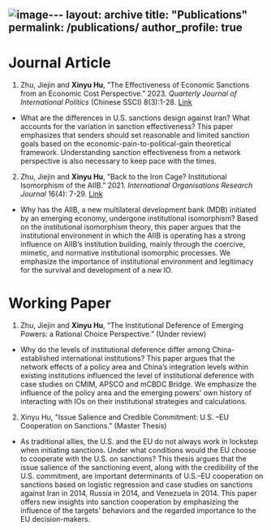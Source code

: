 ![image](https://github.com/xinyuhu12/xinyuhu12.github.io/assets/110025632/58c97239-a13c-414a-a11a-4977a551af9e)---
layout: archive
title: "Publications"
permalink: /publications/
author_profile: true
---
# Journal Article
1. Zhu, Jiejin and **Xinyu Hu**, ”The Effectiveness of Economic Sanctions from an Economic Cost Perspective.” 2023. _Quarterly Journal of International Politics_ (Chinese SSCI) 8(3):1-28. [Link](https://kns.cnki.net/kcms2/article/abstract?v=v0gKrRoz1Uc-j9oSBpDl_nsInltpSRM9s2sk2cTH3P6pXO1O20JmKpw6ZiQG6LmSDQpf8iK4_OoEfaB_IqEKuTD4-jjTWYcJBGnXWiT06YKeeiuZmlWq56OTJYB7rDD-hdvlYa4a5vs=&uniplatform=NZKPT&flag=copy)
  * What are the differences in U.S. sanctions design against Iran? What accounts for the variation in sanction effectiveness? This paper emphasizes that senders should set reasonable and limited sanction goals based on the economic-pain-to-political-gain theoretical framework. Understanding sanction effectiveness from a network perspective is also necessary to keep pace with the times.

2. Zhu, Jiejin and **Xinyu Hu**, ”Back to the Iron Cage? Institutional Isomorphism of the AIIB.” 2021. _International Organisations Research Journal_ 16(4): 7-29. [Link](https://iorj.hse.ru/data/2022/03/28/1798707059/1%20Zhu%204-19.pdf)

  * Why has the AIIB, a new multilateral development bank (MDB) initiated by an emerging economy, undergone institutional isomorphism? Based on the institutional isomorphism theory, this paper argues that the institutional environment in which the AIIB is operating has a strong influence on AIIBʼs institution building, mainly through the coercive, mimetic, and normative institutional isomorphic processes. We emphasize the importance of institutional environment and legitimacy for the survival and development of a new IO.

# Working Paper
1. Zhu, Jiejin and **Xinyu Hu**, ”The Institutional Deference of Emerging Powers: a Rational Choice Perspective.” (Under review)
  * Why do the levels of institutional deference differ among China-established international institutions? This paper argues that the network effects of a policy area and China’s integration levels within existing institutions influenced the level of institutional deference with case studies on CMIM, APSCO and mCBDC Bridge. We emphasize the influence of the policy area and the emerging powers' own history of interacting with IOs on their institutional strategies and calculations. 

2. Xinyu Hu, "Issue Salience and Credible Commitment: U.S. –EU Cooperation on Sanctions." (Master Thesis)
  * As traditional allies, the U.S. and the EU do not always work in lockstep when initiating sanctions. Under what conditions would the EU choose to cooperate with the U.S. on sanctions? This thesis argues that the issue salience of the sanctioning event, along with the credibility of the U.S. commitment, are important determinants of U.S.–EU cooperation on sanctions based on logistic regression and case studies on sanctions against Iran in 2014, Russia in 2014, and Venezuela in 2014. This paper offers new insights into sanction cooperation by emphasizing the influence of the targets’ behaviors and the regarded importance to the EU decision-makers.
